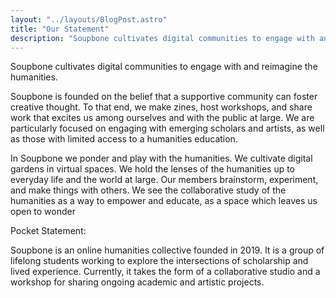```yaml
---
layout: "../layouts/BlogPost.astro"
title: "Our Statement"
description: "Soupbone cultivates digital communities to engage with and reimagine the humanities"
---
```


Soupbone cultivates digital communities to engage with and reimagine the humanities.

Soupbone is founded on the belief that a supportive community can foster creative thought. To that end, we make zines, host workshops, and share work that excites us among ourselves and with the public at large. We are particularly focused on engaging with emerging scholars and artists, as well as those with limited access to a humanities education.

In Soupbone we ponder and play with the humanities. We cultivate digital gardens in virtual spaces. We hold the lenses of the humanities up to everyday life and the world at large. Our members brainstorm, experiment, and make things with others. We see the collaborative study of the humanities as a way to empower and educate, as a space which leaves us open to wonder

Pocket Statement:

Soupbone is an online humanities collective founded in 2019. It is a group of lifelong students working to explore the intersections of scholarship and lived experience. Currently, it takes the form of a collaborative studio and a workshop for sharing ongoing academic and artistic projects.
